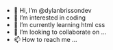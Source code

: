 - 👋 Hi, I’m @dylanbrissondev
- 👀 I’m interested in coding
- 🌱 I’m currently learning html css
- 💞️ I’m looking to collaborate on ...
- 📫 How to reach me ...

<!---
dylanbrissondev/dylanbrissondev is a ✨ special ✨ repository because its `README.md` (this file) appears on your GitHub profile.
You can click the Preview link to take a look at your changes.
--->
